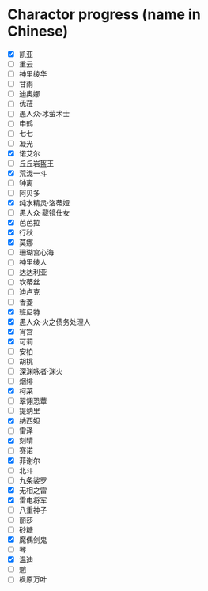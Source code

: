 # Charactor progress (name in Chinese)

- [X] 凯亚
- [ ] 重云
- [ ] 神里绫华
- [ ] 甘雨
- [ ] 迪奥娜
- [ ] 优菈
- [ ] 愚人众·冰萤术士
- [ ] 申鹤
- [ ] 七七
- [ ] 凝光
- [X] 诺艾尔
- [ ] 丘丘岩盔王
- [X] 荒泷一斗
- [ ] 钟离
- [ ] 阿贝多
- [X] 纯水精灵·洛蒂娅
- [ ] 愚人众·藏镜仕女
- [X] 芭芭拉
- [X] 行秋
- [X] 莫娜
- [ ] 珊瑚宫心海
- [ ] 神里绫人
- [ ] 达达利亚
- [ ] 坎蒂丝
- [ ] 迪卢克
- [ ] 香菱
- [X] 班尼特
- [X] 愚人众·火之债务处理人
- [X] 宵宫
- [X] 可莉
- [ ] 安柏
- [ ] 胡桃
- [ ] 深渊咏者·渊火
- [ ] 烟绯
- [X] 柯莱
- [ ] 翠翎恐蕈
- [ ] 提纳里
- [X] 纳西妲
- [ ] 雷泽
- [X] 刻晴
- [ ] 赛诺
- [X] 菲谢尔
- [ ] 北斗
- [ ] 九条裟罗
- [X] 无相之雷
- [X] 雷电将军
- [ ] 八重神子
- [ ] 丽莎
- [ ] 砂糖
- [X] 魔偶剑鬼
- [ ] 琴
- [X] 温迪
- [ ] 魈
- [ ] 枫原万叶